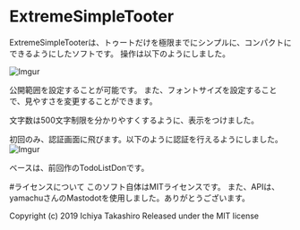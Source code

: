 
# ExtremeSimpleTooter
ExtremeSimpleTooterは、トゥートだけを極限までにシンプルに、コンパクトにできるようにしたソフトです。
操作は以下のようにしました。

![Imgur](https://i.imgur.com/d71e6Nn.png)

公開範囲を設定することが可能です。
また、フォントサイズを設定することで、見やすさを変更することができます。

文字数は500文字制限を分かりやすくするように、表示をつけました。

初回のみ、認証画面に飛びます。以下のように認証を行えるようにしました。
![Imgur](https://i.imgur.com/DyBLGLu.png)

ベースは、前回作のTodoListDonです。

#ライセンスについて
このソフト自体はMITライセンスです。 また、APIは、yamachuさんのMastodotを使用しました。ありがとうございます。

Copyright (c) 2019 Ichiya Takashiro Released under the MIT license
